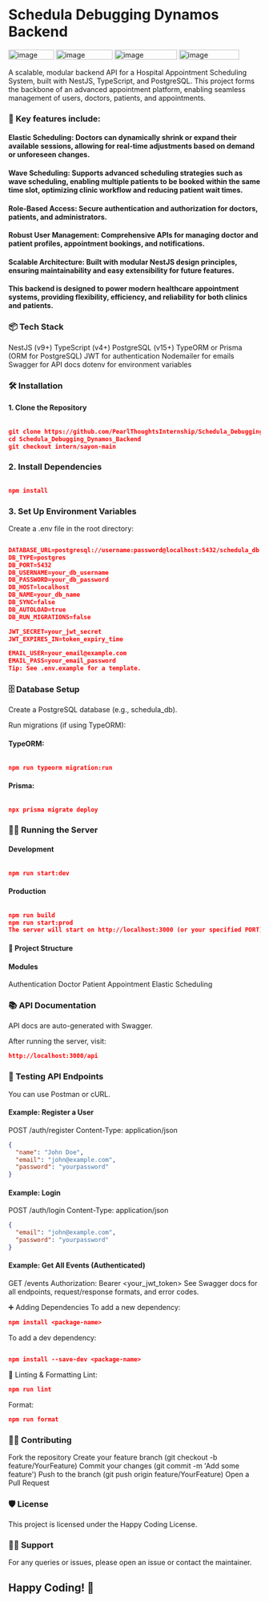 
# Schedula Debugging Dynamos Backend

<img width="91" height="20" alt="image" src="https://github.com/user-attachments/assets/52023fea-cfcb-480f-b08b-60e94692a92f" />
<img width="113" height="20" alt="image" src="https://github.com/user-attachments/assets/67a426d9-ec36-4df9-9403-388fcbf06be4" />
<img width="125" height="20" alt="image" src="https://github.com/user-attachments/assets/63b9acbd-052e-4dc5-8979-0b2ce1566dd9" />
<img width="120" height="20" alt="image" src="https://github.com/user-attachments/assets/3f7e1b5a-9344-40d8-bf0a-16d138ecf60b" />


A scalable, modular backend API for a Hospital Appointment Scheduling System, built with NestJS, TypeScript, and PostgreSQL. 
This project forms the backbone of an advanced appointment platform, enabling seamless management of users, doctors, patients, and appointments.

### 🚀 Key features include:

#### Elastic Scheduling: Doctors can dynamically shrink or expand their available sessions, allowing for real-time adjustments based on demand or unforeseen changes.

#### Wave Scheduling: Supports advanced scheduling strategies such as wave scheduling, enabling multiple patients to be booked within the same time slot, optimizing clinic workflow and reducing patient wait times.

#### Role-Based Access: Secure authentication and authorization for doctors, patients, and administrators.

#### Robust User Management: Comprehensive APIs for managing doctor and patient profiles, appointment bookings, and notifications.

#### Scalable Architecture: Built with modular NestJS design principles, ensuring maintainability and easy extensibility for future features.

#### This backend is designed to power modern healthcare appointment systems, providing flexibility, efficiency, and reliability for both clinics and patients.

### 📦 Tech Stack

NestJS (v9+)
TypeScript (v4+)
PostgreSQL (v15+)
TypeORM or Prisma (ORM for PostgreSQL)
JWT for authentication
Nodemailer for emails
Swagger for API docs
dotenv for environment variables


### 🛠️ Installation

#### 1. Clone the Repository

````json

git clone https://github.com/PearlThoughtsInternship/Schedula_Debugging_Dynamos_Backend.git
cd Schedula_Debugging_Dynamos_Backend
git checkout intern/sayon-main

````

### 2. Install Dependencies

````json

npm install

````

### 3. Set Up Environment Variables

Create a .env file in the root directory:

````json

DATABASE_URL=postgresql://username:password@localhost:5432/schedula_db
DB_TYPE=postgres
DB_PORT=5432
DB_USERNAME=your_db_username
DB_PASSWORD=your_db_password
DB_HOST=localhost
DB_NAME=your_db_name
DB_SYNC=false
DB_AUTOLOAD=true
DB_RUN_MIGRATIONS=false

JWT_SECRET=your_jwt_secret
JWT_EXPIRES_IN=token_expiry_time

EMAIL_USER=your_email@example.com
EMAIL_PASS=your_email_password
Tip: See .env.example for a template.
````

### 🗄️ Database Setup

Create a PostgreSQL database (e.g., schedula_db).

Run migrations (if using TypeORM):

#### TypeORM:

````json

npm run typeorm migration:run

````

#### Prisma:

````json

npx prisma migrate deploy
````

### 🏃‍♂️ Running the Server

#### Development

````json

npm run start:dev
````

#### Production

````json

npm run build
npm run start:prod
The server will start on http://localhost:3000 (or your specified PORT).
````

#### 🧩 Project Structure

#### Modules

Authentication
Doctor
Patient
Appointment
Elastic Scheduling

### 📚 API Documentation

API docs are auto-generated with Swagger.

After running the server, visit:

````json
http://localhost:3000/api
````

### 🧪 Testing API Endpoints

You can use Postman or cURL.

#### Example: Register a User

POST /auth/register
Content-Type: application/json
````json
{
  "name": "John Doe",
  "email": "john@example.com",
  "password": "yourpassword"
}
````

#### Example: Login

POST /auth/login
Content-Type: application/json

````json
{
  "email": "john@example.com",
  "password": "yourpassword"
}
````

#### Example: Get All Events (Authenticated)

GET /events
Authorization: Bearer <your_jwt_token>
See Swagger docs for all endpoints, request/response formats, and error codes.

➕ Adding Dependencies
To add a new dependency:

````json
npm install <package-name>
````

To add a dev dependency:

````json

npm install --save-dev <package-name>
````

🧹 Linting & Formatting
Lint:

````json
npm run lint
````

Format:

````json
npm run format
````

### 🧑‍💻 Contributing

Fork the repository
Create your feature branch (git checkout -b feature/YourFeature)
Commit your changes (git commit -m 'Add some feature')
Push to the branch (git push origin feature/YourFeature)
Open a Pull Request

### 🛡️ License

This project is licensed under the Happy Coding License.

### 🙋‍♂️ Support

For any queries or issues, please open an issue or contact the maintainer.

## Happy Coding! 🚀
